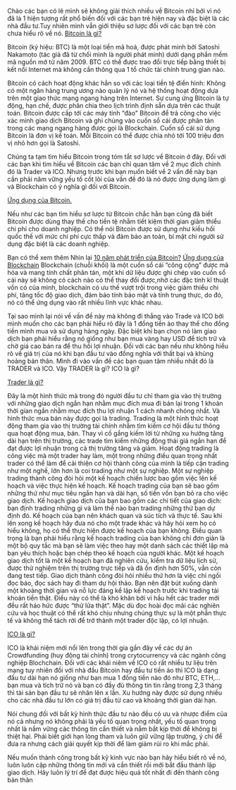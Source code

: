 Chào các bạn có lẽ mình sẽ không giải thích nhiều về Bitcoin nhỉ bởi vì nó đã là 1 hiện tượng rất phổ biến đối với các bạn trẻ hiện nay và đặc biệt là các nhà đầu tư.Tuy nhiên mình vẫn giới thiệu sơ lược đối với các bạn trẻ còn chưa hiểu rõ về nó.
[Bitcoin là gì?](https://ereka.vn/post/97249675912998188)

Bitcoin (ký hiệu: BTC) là một loại tiền mã hoá, được phát minh bởi Satoshi Nakamoto (tác giả đã từ chối mình là người phát minh) dưới dạng phần mềm mã nguồn mở từ năm 2009. BTC có thể được trao đổi trực tiếp bằng thiết bị kết nối Internet mà không cần thông qua 1 tổ chức tài chính trung gian nào.

Bitcoin có cách hoạt động khác hẳn so với các loại tiền tệ điển hình: Không có một ngân hàng trung ương nào quản lý nó và hệ thống hoạt động dựa trên một giao thức mạng ngang hàng trên Internet. Sự cung ứng Bitcoin là tự động, hạn chế, được phân chia theo lịch trình định sẵn dựa trên các thuật toán. Bitcoin được cấp tới các máy tính “đào" Bitcoin để trả công cho việc xác minh giao dịch Bitcoin và ghi chúng vào cuốn sổ cái được phân tán trong các mạng ngang hàng được gọi là Blockchain. Cuốn sổ cái sử dụng Bitcoin là đơn vị kế toán. Mỗi Bitcoin có thể được chia nhỏ tới 100 triệu đơn vị nhỏ hơn gọi là Satoshi.

Chúng ta tạm tìm hiểu Bitcoin trong tóm tắt sơ lược về Bitcoin ở đây. Đối với các bạn khi tìm hiểu về Bitcoin các bạn chỉ quan tâm về 2 mục đích chính đó là Trader và ICO. Nhưng trước khi bạn muốn biết về 2 vấn đề này bạn cần phải năm vững yếu tố cốt lõi của vấn đề đó là nó được ứng dụng làm gì và Blockchain có ý nghĩa gì đối với Bitcoin.

[Ứng dụng của Bitcoin.](https://ereka.vn/post/bitcoin-la-gi-ai-da-tao-ra-bitcoin-97249675911018024?rel=97249675912513822&sid=1546402824275.BaZZcVOsoa&src=search&position=2&lite=true)

Nếu như các bạn tìm hiểu sơ lược từ Bitcoin chắc hẳn bạn cũng đã biết Bitcoin được dùng thay thế cho tiền tệ nhằm tiết kiệm thời gian giảm thiểu chi phí cho doanh nghiệp. Có thể nói Bitcoin được sử dụng như kiều hối quốc thế với mức chi phí cực thấp và đảm bảo an toàn, bí mật chi người sử dụng đặc biệt là các doanh nghiệp.

Bạn có thể xem thêm Nhìn lại [10 năm phát triển của Bitcoin?](https://ereka.vn/post/nhin-lai-10-nam-phat-trien-cua-bitcoin-529827317022049819?ref=97249675912513824)
[Ứng dụng của Blockchain](https://ereka.vn/post/ung-dung-cua-blockchain--97249675913000226?rel=97249675912513824&sid=1546402660499.gmIYxzuXLX&src=search&position=0&lite=true)
Blockchain (chuỗi khối) là một cuốn sổ cái “công cộng” được mã hóa và mang tính chất phân tán, một khi dữ liệu được ghi chép vào cuốn sổ cái này sẽ không có cách nào có thể thay đổi được,nhờ các đặc tính kĩ thuật vốn có của mình, blockchain có ưu thế vượt trội trong việc giảm thiểu chi phí, tăng tốc độ giao dịch, đảm bảo tính bảo mật và tính trung thực, do đó, nó có thể ứng dụng vào rất nhiều lĩnh vực khác nhau.

Tại sao mình lại nói về vấn đề này mà không đi thẳng vào Trade và ICO bởi mình muốn cho các bạn phải hiểu rõ đây là 1 đồng tiền ảo thay thế cho đồng tiền mình mua và sử dụng hàng ngày. Đặc biệt khi bạn chọn nó làm giao dịch bạn phải hiểu rằng nó giống như bạn mua vàng hay USD để tích trữ và chờ giá cao bán ra để thu hồi lợi nhuận. Đối với các bạn nếu như không hiểu rõ về giá trị của nó khi bạn đầu tư vào đồng nghĩa với thất bại và khủng hoảng bản thân. Mình đi vào vấn đề các bạn quan tâm nhiều nhất đó là TRADER và ICO. Vậy TRADER là gì? ICO là gì?

[Trader là gì?](https://ereka.vn/post/thuat-ngu-trong-trade-coin-cho-nguoi-moi-97249675913007844?rel=97249675912513824&sid=1546402757391.upoKWaqTwr&src=search&position=0&lite=true)

Đây là một hình thức mà trong đó người đầu tư chỉ tham gia vào thị trường với những giao dịch ngắn hạn nhằm mục đích mua đi bán lại trong 1 khoản thời gian ngắn nhằm mục đích thu lợi nhuận 1 cách nhanh chóng nhất. Và hình thức mua bán này được gọi là trading. Trading là một hình thức hoạt động tham gia vào thị trường tài chính nhằm tìm kiếm cơ hội đầu tư thông qua hoạt động mua, bán. Thay vì cố gắng kiếm lời từ những xu hướng tăng dài hạn trên thị trường, các trade tìm kiếm những động thái giá ngắn hạn để đạt được lợi nhuận trong cả thị trường tăng và giảm. Hoạt động trading là công việc mà một trader hay làm, một trong những điều quan trọng nhất  trader có thể làm để cải thiện cơ hội thành công của mình là tiếp cận trading như một nghề, lớn hơn là coi trading như một sự nghiệp. Một sự nghiệp trading thành công đòi hỏi một kế hoạch chiến lược bao gồm việc lên kế hoạch và việc thực hiện kế hoạch. Kế hoạch trading của bạn sẽ bao gồm những thứ như mục tiêu ngắn hạn và dài hạn, số tiền vốn bạn bỏ ra cho việc giao dịch. Kế hoạch giao dịch của bạn bao gồm các chi tiết của giao dịch: bạn định trading những gì và làm thế nào bạn trading những thứ bạn dự định đó. Kế hoạch của bạn nên khách quan và súc tích và thực tế. Sau khi lên xong kế hoạch hãy đưa nó cho một trade khác và hãy hỏi xem họ có hiểu không, họ có thể thực hiện được kế hoạch của bạn không. Điều quan trọng là bạn phải hiểu rằng kế hoạch trading của bạn không chỉ đơn giản là một bộ quy tắc mà bạn sẽ làm việc theo hay một danh sách các thiết lập mà bạn yêu thích hoặc bạn chép theo kế hoạch của người khác. Một kế hoạch giao dịch tốt là một kế hoạch bạn đã nghiên cứu, kiểm tra dữ liệu lịch sử, được thử nghiệm trên thị trường trực tiếp và đã ổn định hơn 50%, vẫn còn đang test tiếp. Giao dịch thành công đòi hỏi nhiều thứ hơn là việc chỉ ngồi đọc báo, đọc sách hay đi tham dự hội thảo. Bạn nên đặt bút xuống dành một khoảng thời gian và nỗ lực đáng kể lập kế hoạch trước khi trading tài khoản tiền thật. Điều này có thể là khó khăn bởi vì hầu hết các trader mới đều rất háo hức được “thử lửa thật”. Mặc dù đọc hoài đọc mãi các nghiên cứu và học thuật có thể rất khó chịu nhưng chúng thực sự là một phần thực tế và không thể tách rời để trở thành một trader độc lập, có lợi nhuận.

[ICO là gì?](https://ereka.vn/post/tat-tan-tat-ve-ico-part-1-97249675912998745?rel=97249675912513824&sid=1546402786277.sZuCDBgSPe&src=search&position=5&lite=true)

ICO là khái niệm mới nổi lên trong thời gia gần đây về các dự án Crowdfunding (huy động tài chính) trong crytocurrency và các ngành công nghiệp Blochchain. Đối với các khái niêm về ICO có rất nhiều tư liệu trên mạng tuy nhiên đối với nhà đầu Bitcoin hay đầu tư tiền ảo thì ICO là dạng đầu tư dài hạn nó giống như bạn mua 1 đồng tiền nào đó như BTC, ETH,... bạn mua và tích trữ nó và bạn có đầy đủ thông tin tin rằng trong 2,3 tháng thì tài sản bạn đầu tư sẽ nhân lên x lần. Xu hướng này được sử dụng nhiều cho các nhà đầu tư lớn có giá trị đầu từ cao và khoảng thời gian dài hạn.

Nói chung đối với bất kỳ hình thức đầu tư nào đều có ưu và nhược điểm của nó cả nhưng nó không phải là yếu tố quan trọng nhất, yếu tố quan trọng nhất là nắm vững các thông tin cần thiết và nắm bắt kịp thời để không bị thiệt hại. Phải biết giới hạn lòng tham và luôn giữ vững lập trường, ý chí để đưa ra nhưng cách giải quyết kịp thời để làm giảm rủi ro khi mắc phải.

Nếu muốn thành công trong bất kỹ kình vực nào bạn hãy hiểu biết rõ về nó, luôn luôn cập những thông tin mới và cần thiết rồi mới bắt đầu thành lập giao dịch. Hãy luôn lý trí để đạt được hiệu quả tốt nhất đi đến thành công bản thân
